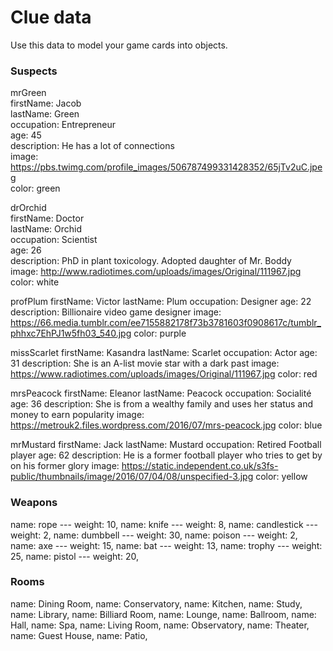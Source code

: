 # Clue data

Use this data to model your game cards into objects.

### Suspects

mrGreen <br>
firstName: Jacob <br>
lastName: Green<br>
occupation: Entrepreneur<br>
age: 45 <br>
description: He has a lot of connections<br>
image: https://pbs.twimg.com/profile_images/506787499331428352/65jTv2uC.jpeg <br>
color: green <br>

drOrchid<br>
firstName: Doctor<br>
lastName: Orchid<br>
occupation: Scientist<br>
age: 26<br>
description: PhD in plant toxicology. Adopted daughter of Mr. Boddy<br>
image: http://www.radiotimes.com/uploads/images/Original/111967.jpg<br>
color: white<br>

profPlum
firstName: Victor
lastName: Plum
occupation: Designer
age: 22
description: Billionaire video game designer
image: https://66.media.tumblr.com/ee7155882178f73b3781603f0908617c/tumblr_phhxc7EhPJ1w5fh03_540.jpg 
color: purple

missScarlet
firstName: Kasandra
lastName: Scarlet
occupation: Actor
age: 31
description: She is an A-list movie star with a dark past
image: https://www.radiotimes.com/uploads/images/Original/111967.jpg
color: red

mrsPeacock
firstName: Eleanor
lastName: Peacock
occupation: Socialité
age: 36
description: She is from a wealthy family and uses her status and money to earn popularity
image: https://metrouk2.files.wordpress.com/2016/07/mrs-peacock.jpg
color: blue

mrMustard
firstName: Jack
lastName: Mustard
occupation: Retired Football player
age: 62
description: He is a former football player who tries to get by on his former glory
image: https://static.independent.co.uk/s3fs-public/thumbnails/image/2016/07/04/08/unspecified-3.jpg
color: yellow

### Weapons

name: rope --- weight: 10,
name: knife --- weight: 8,
name: candlestick --- weight: 2,
name: dumbbell --- weight: 30,
name: poison --- weight: 2,
name: axe --- weight: 15,
name: bat --- weight: 13,
name: trophy --- weight: 25,
name: pistol --- weight: 20,

### Rooms

name: Dining Room,
name: Conservatory,
name: Kitchen,
name: Study,
name: Library,
name: Billiard Room,
name: Lounge,
name: Ballroom,
name: Hall,
name: Spa,
name: Living Room,
name: Observatory,
name: Theater,
name: Guest House,
name: Patio,